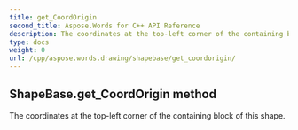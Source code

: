 ```yaml
---
title: get_CoordOrigin
second_title: Aspose.Words for C++ API Reference
description: The coordinates at the top-left corner of the containing block of this shape. 
type: docs
weight: 0
url: /cpp/aspose.words.drawing/shapebase/get_coordorigin/
---
```

## ShapeBase.get_CoordOrigin method


The coordinates at the top-left corner of the containing block of this shape. 

